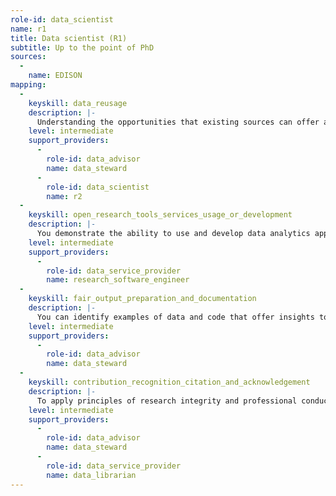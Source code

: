 ```yaml
---
role-id: data_scientist
name: r1
title: Data scientist (R1)
subtitle: Up to the point of PhD
sources: 
  - 
    name: EDISON
mapping: 
  - 
    keyskill: data_reusage
    description: |-
      Understanding the opportunities that existing sources can offer as raw material for your own research, you can demonstrate the skills to find, access, integrate and reuse data from these sources.  Datasets may come from publicly available repositories in your own domain or from others. They may also come from your network of collaborators. You seek advice from postgraduate data scientists, data steward, data librarian or archivist where appropriate, to broaden the opportunities available to you. You seek their assistance to make data actionable, whether it is sourced externally or from the research team.
    level: intermediate
    support_providers: 
      - 
        role-id: data_advisor
        name: data_steward
      - 
        role-id: data_scientist
        name: r2
  - 
    keyskill: open_research_tools_services_usage_or_development
    description: |-
      You demonstrate the ability to use and develop data analytics applications, algorithms and tools, using machine learning technologies appropriate to the data and domains your research focuses on. You can apply predictive statistical methods relevant to the unfolding nature of the data you derive from these analytic tools.   Aware of the dependencies of your results on specific software code or environments, you ensure results and code are as open as possible, or as closed as necessary to comply with legal obligations. You show you understand how to give and get attribution for the contributions that software authors make to published results.
    level: intermediate
    support_providers: 
      - 
        role-id: data_service_provider
        name: research_software_engineer
  - 
    keyskill: fair_output_preparation_and_documentation
    description: |-
      You can identify examples of data and code that offer insights to advance your field, and understand the importance of these being FAIR. You develop effective pipelines for data preparation and pre-processing, You apply provenance standards to ensure a traceable path throughout the data analysis. You use standard formats and identifiers for metadata and data. Using these you demonstrate the application of FAIR principles to gain new research insights and practical application from the integration and reuse of diverse data and computational sources.
    level: intermediate
    support_providers: 
      - 
        role-id: data_advisor
        name: data_steward
  - 
    keyskill: contribution_recognition_citation_and_acknowledgement
    description: |-
      To apply principles of research integrity and professional conduct you properly cite data, code and methods that you reuse. You show that you understand attribution issues affecting text and data mining. You use appropriate methods to cite databases and other forms of dynamic data. When you publish your thesis or dissertation you also acknowledge your collaborators, technicians or others who have contributed to results, as co-authors. You use appropriate identifiers and standards to credit those who helped at all stages of the data lifecycle.
    level: intermediate
    support_providers: 
      - 
        role-id: data_advisor
        name: data_steward
      - 
        role-id: data_service_provider
        name: data_librarian
---
```

